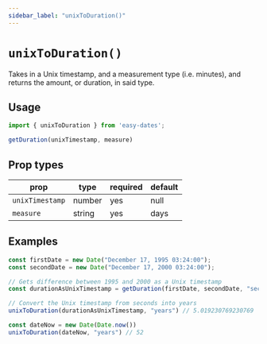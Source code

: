```yaml
---
sidebar_label: "unixToDuration()"
---
```


# `unixToDuration()`
Takes in a Unix timestamp, and a measurement type (i.e. minutes), and returns the amount, or duration, in said type.

## Usage
```javascript
import { unixToDuration } from 'easy-dates';

getDuration(unixTimestamp, measure)
```

## Prop types
| prop            | type   | required | default |
|-----------------|--------|----------|---------|
| `unixTimestamp` | number | yes      | null    |
| `measure`       | string | yes      | days    |

## Examples
```javascript
const firstDate = new Date("December 17, 1995 03:24:00");
const secondDate = new Date("December 17, 2000 03:24:00");

// Gets difference between 1995 and 2000 as a Unix timestamp
const durationAsUnixTimestamp = getDuration(firstDate, secondDate, "seconds");

// Convert the Unix timestamp from seconds into years
unixToDuration(durationAsUnixTimestamp, "years") // 5.019230769230769
```

```javascript title="years since January 1st, 1970"
const dateNow = new Date(Date.now())
unixToDuration(dateNow, "years") // 52
```